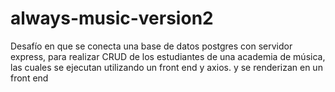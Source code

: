 # always-music-version2
Desafío en que se conecta una base de datos postgres con servidor express, para realizar CRUD de los estudiantes de una academia de música, las cuales se ejecutan utilizando un front end y axios. y se renderizan en un front end
